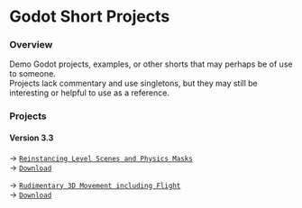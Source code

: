 # Godot Short Projects
### Overview
Demo Godot projects, examples, or other shorts that may perhaps be of use to someone.  
Projects lack commentary and use singletons, but they may still be interesting or helpful to use as a reference.
### Projects
#### Version 3.3
→ [`Reinstancing Level Scenes and Physics Masks`](https://github.com/Yuminous/Godot-Shorts/tree/main/3.3%20%E2%86%92%20Reinstancing%20Levels%20and%203D%20Physics%20Masks%20Example)  
→ [`Download`](https://github.com/Yuminous/Godot-Shorts/raw/main/ZIP/3.3-ReinstancingLevelScenes-PhysicsMasks.zip)

→ [`Rudimentary 3D Movement including Flight`](https://github.com/Yuminous/Godot-Shorts/tree/main/3.3%20%E2%86%92%20Rudimentary%203D%20Movement%20incl.%20Flight)  
→ [`Download`](https://github.com/Yuminous/Godot-Shorts/raw/main/ZIP/3.3-Rudimentary3DMovementFlight.zip)
